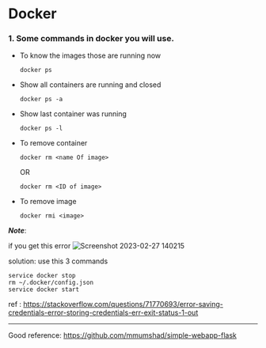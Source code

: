 # Docker

### 1. Some commands in docker you will use.

- To know the images those are running now
  ```
  docker ps
  ```
- Show all containers are running and closed
  ```
  docker ps -a
  ```
- Show last container was running 
  ```
  docker ps -l
  ```
  
- To remove container  
  ```
  docker rm <name Of image> 
  ```
    OR
  ```
  docker rm <ID of image> 
  ```
  
- To remove image  
  ```
  docker rmi <image> 
  ```
  
 ***Note***:
 
 if you get this error 
 ![Screenshot 2023-02-27 140215](https://user-images.githubusercontent.com/63751555/221559100-e44cdc44-bfa2-42da-9832-077140ac3ef7.png)
  
   solution: use this 3 commands
   ```
   service docker stop 
   rm ~/.docker/config.json 
   service docker start
   ```
   ref : https://stackoverflow.com/questions/71770693/error-saving-credentials-error-storing-credentials-err-exit-status-1-out
   
   ---
   Good reference: https://github.com/mmumshad/simple-webapp-flask
   
   
  
 
  
